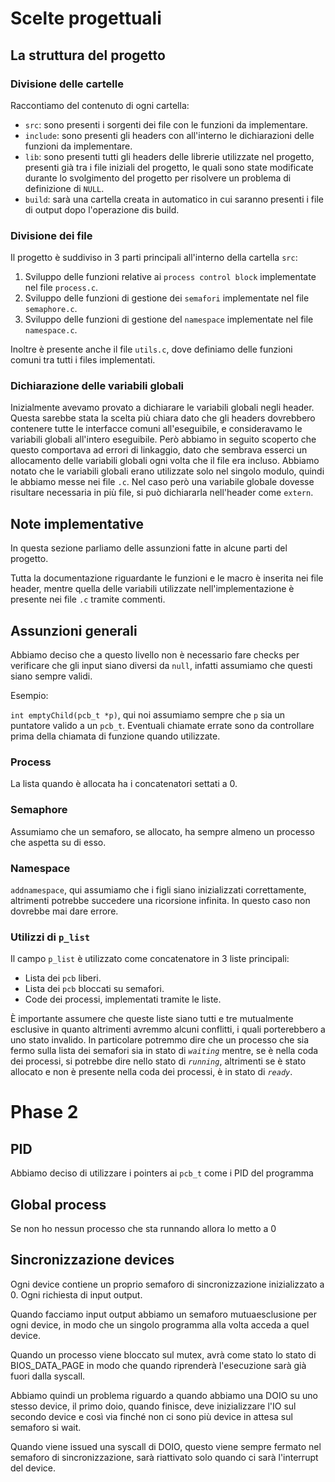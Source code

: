# Scelte progettuali

## La struttura del progetto

### Divisione delle cartelle
Raccontiamo del contenuto di ogni cartella:
- `src`: sono presenti i sorgenti dei file con le funzioni da implementare.
- `include`: sono presenti gli headers con all'interno le dichiarazioni delle funzioni da implementare.
- `lib`: sono presenti tutti gli headers delle librerie utilizzate nel progetto, presenti già tra i file iniziali del progetto, le quali sono state modificate durante lo svolgimento del progetto per risolvere un problema di definizione di `NULL`.
- `build`: sarà una cartella creata in automatico in cui saranno presenti i file di output dopo l'operazione dis build.

### Divisione dei file
Il progetto è suddiviso in 3 parti principali all'interno della cartella `src`:
1. Sviluppo delle funzioni relative ai `process control block` implementate nel file `process.c`.
2. Sviluppo delle funzioni di gestione dei `semafori` implementate nel file `semaphore.c`.
3. Sviluppo delle funzioni di gestione del `namespace` implementate nel file `namespace.c`.

Inoltre è presente anche il file `utils.c`, dove definiamo delle funzioni comuni tra tutti i files implementati. 

### Dichiarazione delle variabili globali
Inizialmente avevamo provato a dichiarare le variabili globali negli header. Questa sarebbe stata la scelta più chiara dato che gli headers dovrebbero contenere tutte le interfacce comuni all'eseguibile, e consideravamo le variabili globali all'intero eseguibile.
Però abbiamo in seguito scoperto che questo comportava ad errori di linkaggio, dato che sembrava esserci un allocamento delle variabili globali ogni volta che il file era incluso.
Abbiamo notato che le variabili globali erano utilizzate solo nel singolo modulo, quindi le abbiamo messe nei file `.c`. Nel caso però una variabile globale dovesse risultare necessaria in più file, si può dichiararla nell'header come `extern`.

## Note implementative
In questa sezione parliamo delle assunzioni fatte in alcune parti del progetto.

Tutta la documentazione riguardante le funzioni e le macro è inserita nei file header, mentre quella delle variabili utilizzate nell'implementazione è presente nei file `.c` tramite commenti.

## Assunzioni generali
Abbiamo deciso che a questo livello non è necessario fare checks per verificare che gli input siano diversi da `null`, infatti assumiamo che questi siano sempre validi.

Esempio:

`int emptyChild(pcb_t *p)`, qui noi assumiamo sempre che `p` sia un puntatore valido a un `pcb_t`. Eventuali chiamate errate sono da controllare prima della chiamata di funzione quando utilizzate.

### Process
La lista quando è allocata ha i concatenatori settati a 0.

### Semaphore

Assumiamo che un semaforo, se allocato, ha sempre almeno un processo che aspetta su di esso.

### Namespace
`addnamespace`, qui assumiamo che i figli siano inizializzati correttamente, altrimenti potrebbe succedere una ricorsione infinita.
In questo caso non dovrebbe mai dare errore.

### Utilizzi di `p_list`
Il campo `p_list` è utilizzato come concatenatore in 3 liste principali:
- Lista dei `pcb` liberi.
- Lista dei `pcb` bloccati su semafori.
- Code dei processi, implementati tramite le liste.

È importante assumere che queste liste siano tutti e tre mutualmente esclusive in quanto altrimenti avremmo alcuni conflitti, i quali porterebbero a uno stato invalido.
In particolare potremmo dire che un processo che sia fermo sulla lista dei semafori sia in stato di *`waiting`* mentre, se è nella coda dei processi, si potrebbe dire nello stato di *`running`*, altrimenti se è stato allocato e non è presente nella coda dei processi, è in stato di *`ready`*.


# Phase 2

## PID

Abbiamo deciso di utilizzare i pointers ai `pcb_t` come i PID del programma

## Global process

Se non ho nessun processo che sta runnando allora lo metto a 0

## Sincronizzazione devices

Ogni device contiene un proprio semaforo di sincronizzazione inizializzato a 0.
Ogni richiesta di input output.

Quando facciamo input output abbiamo un semaforo mutuaesclusione per ogni device, in modo che un singolo programma alla volta acceda a quel device.

Quando un processo viene bloccato sul mutex, avrà come stato lo stato di BIOS_DATA_PAGE in modo che quando riprenderà l'esecuzione sarà già fuori dalla syscall.

Abbiamo quindi un problema riguardo a quando abbiamo una DOIO su uno stesso device, il primo doio, quando finisce, deve inizializzare l'IO sul secondo device e così via finché non ci sono più device in attesa sul semaforo si wait.

Quando viene issued una syscall di DOIO, questo viene sempre fermato nel semaforo di sincronizzazione, sarà riattivato solo quando ci sarà l'interrupt del device.